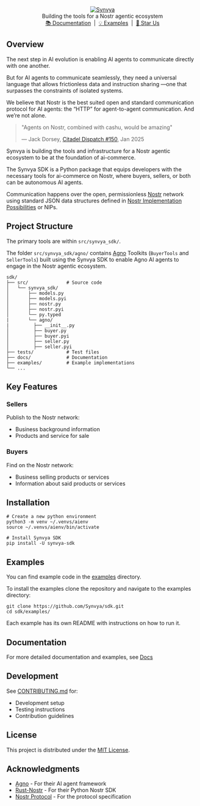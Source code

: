 <div align="center" id="top">
  <a href="https://www.synvya.com">
    <picture>
      <img src="https://i.nostr.build/l1xRbUr5YpISK2dg.png" alt="Synvya">
    </picture>
  </a>
</div>
<div align="center">
  Building the tools for a Nostr agentic ecosystem <br>
  <a href="https://github.com/Synvya/sdk/tree/main/docs/docs.md">📚 Documentation</a> &nbsp;|&nbsp;
  <a href="https://github.com/Synvya/sdk/tree/main/examples">💡 Examples</a> &nbsp;|&nbsp;
  <a href="https://github.com/Synvya/sdk/stargazers">🌟 Star Us</a>
</div>

## Overview

The next step in AI evolution is enabling AI agents to communicate directly with one another. 

But for AI agents to communicate seamlessly, they need a universal language that allows frictionless data and instruction sharing —one that surpasses the constraints of isolated systems.

We believe that Nostr is the best suited open and standard communication protocol for AI agents: the “HTTP” for agent-to-agent communication. And we’re not alone. 

> "Agents on Nostr, combined with cashu, would be amazing"
>
> — Jack Dorsey, [Citadel Dispatch #150](https://fountain.fm/episode/OlQzTxXaGKkxfZr1pYLL), Jan 2025

Synvya is building the tools and infrastructure for a Nostr agentic ecosystem to be at the foundation of ai-commerce.

The Synvya SDK is a Python package that equips developers with the necessary tools for ai-commerce on Nostr, where buyers, sellers, or both can be autonomous AI agents. 

Communication happens over the open, permissionless [Nostr](https://github.com/nostr-protocol/nostr/blob/master/README.md) network using standard JSON data structures defined in [Nostr Implementation Possibilities](https://github.com/nostr-protocol/nips) or NIPs.


## Project Structure

The primary tools are within `src/synvya_sdk/`. 

The folder `src/synvya_sdk/agno/` contains [Agno](https://www.agno.com) Toolkits (`BuyerTools` and `SellerTools`) built using the Synvya SDK to enable Agno AI agents to engage in the Nostr agentic ecosystem. 

```
sdk/
├── src/              # Source code
│   └── synvya_sdk/
│       ├── models.py
│       ├── models.pyi
│       ├── nostr.py
│       ├── nostr.pyi
│       └── py.typed
|       └── agno/
|         ├── __init__.py
│         ├── buyer.py
│         ├── buyer.pyi
│         ├── seller.py
│         ├── seller.pyi
├── tests/            # Test files
├── docs/             # Documentation
├── examples/         # Example implementations
└── ...
```

## Key Features
### Sellers
Publish to the Nostr network:
- Business background information
- Products and service for sale 

### Buyers
Find on the Nostr network:
- Business selling products or services
- Information about said products or services



## Installation

```shell
# Create a new python environment
python3 -m venv ~/.venvs/aienv
source ~/.venvs/aienv/bin/activate

# Install Synvya SDK
pip install -U synvya-sdk
```

## Examples

You can find example code in the [examples](https://github.com/Synvya/sdk/tree/main/examples/) directory.

To install the examples clone the repository and navigate to the examples directory:

```shell
git clone https://github.com/Synvya/sdk.git
cd sdk/examples/
```
Each example has its own README with instructions on how to run it.

## Documentation

For more detailed documentation and examples, see [Docs](https://github.com/Synvya/sdk/tree/main/docs/docs.md) 

## Development

See [CONTRIBUTING.md](https://github.com/Synvya/sdk/blob/main/CONTRIBUTING.md) for:
- Development setup
- Testing instructions
- Contribution guidelines

## License

This project is distributed under the [MIT License](https://github.com/Synvya/sdk/blob/main/LICENSE).

## Acknowledgments

- [Agno](https://www.agno.com) - For their AI agent framework
- [Rust-Nostr](https://rust-nostr.org) - For their Python Nostr SDK
- [Nostr Protocol](https://github.com/nostr-protocol/nips) - For the protocol specification

